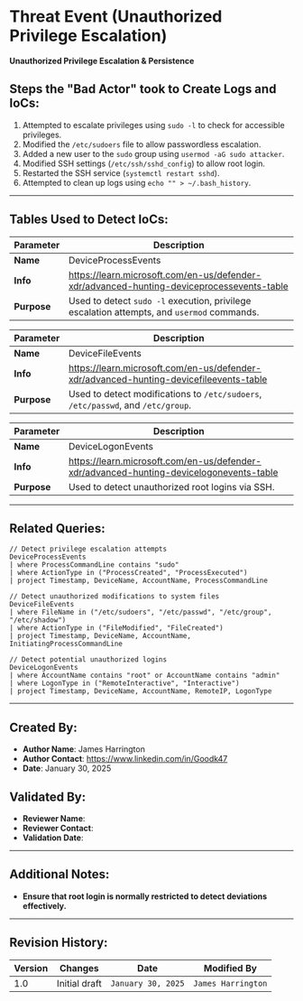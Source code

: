# Threat Event (Unauthorized Privilege Escalation)
**Unauthorized Privilege Escalation & Persistence**

## Steps the "Bad Actor" took to Create Logs and IoCs:
1. Attempted to escalate privileges using `sudo -l` to check for accessible privileges.
2. Modified the `/etc/sudoers` file to allow passwordless escalation.
3. Added a new user to the `sudo` group using `usermod -aG sudo attacker`.
4. Modified SSH settings (`/etc/ssh/sshd_config`) to allow root login.
5. Restarted the SSH service (`systemctl restart sshd`).
6. Attempted to clean up logs using `echo "" > ~/.bash_history`.

---

## Tables Used to Detect IoCs:
| **Parameter**       | **Description**                                                              |
|---------------------|------------------------------------------------------------------------------|
| **Name**| DeviceProcessEvents|
| **Info**|https://learn.microsoft.com/en-us/defender-xdr/advanced-hunting-deviceprocessevents-table|
| **Purpose**| Used to detect `sudo -l` execution, privilege escalation attempts, and `usermod` commands. |

| **Parameter**       | **Description**                                                              |
|---------------------|------------------------------------------------------------------------------|
| **Name**| DeviceFileEvents|
| **Info**|https://learn.microsoft.com/en-us/defender-xdr/advanced-hunting-devicefileevents-table|
| **Purpose**| Used to detect modifications to `/etc/sudoers`, `/etc/passwd`, and `/etc/group`. |

| **Parameter**       | **Description**                                                              |
|---------------------|------------------------------------------------------------------------------|
| **Name**| DeviceLogonEvents|
| **Info**|https://learn.microsoft.com/en-us/defender-xdr/advanced-hunting-devicelogonevents-table|
| **Purpose**| Used to detect unauthorized root logins via SSH. |

---

## Related Queries:
```kql
// Detect privilege escalation attempts
DeviceProcessEvents
| where ProcessCommandLine contains "sudo"
| where ActionType in ("ProcessCreated", "ProcessExecuted")
| project Timestamp, DeviceName, AccountName, ProcessCommandLine

// Detect unauthorized modifications to system files
DeviceFileEvents
| where FileName in ("/etc/sudoers", "/etc/passwd", "/etc/group", "/etc/shadow")
| where ActionType in ("FileModified", "FileCreated")
| project Timestamp, DeviceName, AccountName, InitiatingProcessCommandLine

// Detect potential unauthorized logins
DeviceLogonEvents
| where AccountName contains "root" or AccountName contains "admin"
| where LogonType in ("RemoteInteractive", "Interactive")
| project Timestamp, DeviceName, AccountName, RemoteIP, LogonType
```

---

## Created By:
- **Author Name**: James Harrington
- **Author Contact**: https://www.linkedin.com/in/Goodk47
- **Date**: January 30, 2025

## Validated By:
- **Reviewer Name**:
- **Reviewer Contact**:
- **Validation Date**:

---

## Additional Notes:
- **Ensure that root login is normally restricted to detect deviations effectively.**

---

## Revision History:
| **Version** | **Changes**                   | **Date**         | **Modified By**   |
|-------------|-------------------------------|------------------|-------------------|
| 1.0         | Initial draft                  | `January 30, 2025`  | `James Harrington`    |

